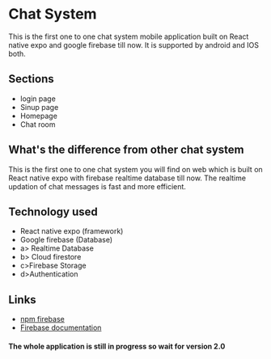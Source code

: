 # Chat System
This is the first one to one chat system mobile application built on React native expo and google firebase till now. It is supported by android and IOS both.

## Sections
* login page
* Sinup page
* Homepage
* Chat room

## What's the difference from other chat system
This is the first one to one chat system you will find on web which is built on React native expo with firebase realtime database till now.
The realtime updation of chat messages is fast and more efficient.

## Technology used
* React native expo (framework)
* Google firebase (Database)
 * a> Realtime Database
 * b> Cloud firestore
 * c>Firebase Storage
 * d>Authentication
 
 ## Links
 * [npm firebase](https://www.npmjs.com/package/firebase)
 * [Firebase documentation](https://firebase.google.com/docs/database)
 
 #### The whole application is still in progress so wait for version 2.0
